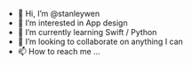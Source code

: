 - 👋 Hi, I’m @stanleywen
- 👀 I’m interested in App design
- 🌱 I’m currently learning Swift / Python
- 💞️ I’m looking to collaborate on anything I can
- 📫 How to reach me ...

<!---
stanleywen/stanleywen is a ✨ special ✨ repository because its `README.md` (this file) appears on your GitHub profile.
You can click the Preview link to take a look at your changes.
--->
